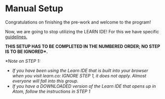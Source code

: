 # Manual Setup

Congratulations on finishing the pre-work and welcome to the program!

Now, we are going to stop utilizing the LEARN IDE! For this we have specific [guidelines.](http://help.learn.co/workflow-tips/local-environment/mac-osx-manual-environment-set-up)  

**THIS SETUP HAS TO BE COMPLETED IN THE NUMBERED ORDER; NO STEP IS TO BE IGNORED\*.**

_\*Note on STEP 1:_ 
* _If you have been using the Learn IDE that is built into your browser when you visit learn.co: IGNORE STEP 1, it does not apply. Almost everyone will fall into this group._ 
* _If you have a DOWNLOADED version of the Learn IDE that opens up in Atom, follow the instructions in STEP 1_

